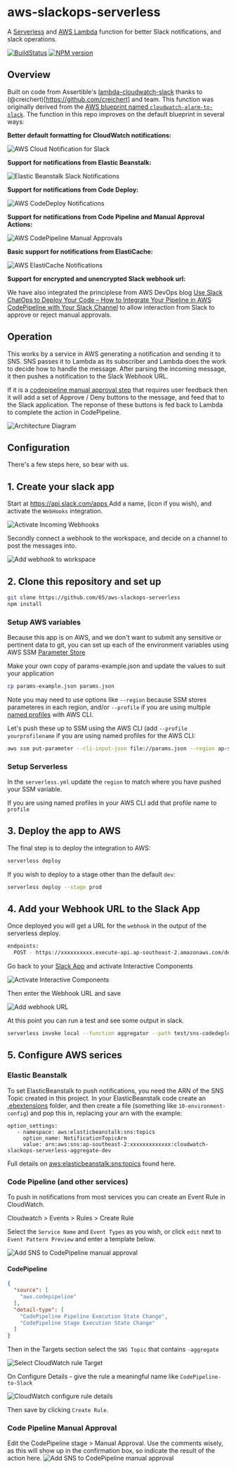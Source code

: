 # aws-slackops-serverless

A [Serverless](https://serverless.com/framework/docs/providers/aws/guide/intro/) and [AWS Lambda](http://aws.amazon.com/lambda/) function for better Slack notifications, and slack operations. 

[![BuildStatus](https://travis-ci.org/65/aws-slackops-serverless.png?branch=master)](https://travis-ci.org/65/aws-slackops-serverless)
[![NPM version](https://badge.fury.io/js/aws-slackops-serverless.png)](http://badge.fury.io/js/aws-slackops-serverless)


## Overview

Built on code from Assertible's [lambda-cloudwatch-slack](https://assertible.com/blog/npm-package-lambda-cloudwatch-slack) thanks to (@creichert)[https://github.com/creichert] and team.
This function was originally derived from the
[AWS blueprint named `cloudwatch-alarm-to-slack`](https://aws.amazon.com/blogs/aws/new-slack-integration-blueprints-for-aws-lambda/). The
function in this repo improves on the default blueprint in several ways:

**Better default formatting for CloudWatch notifications:**

![AWS Cloud Notification for Slack](https://github.com/assertible/lambda-cloudwatch-slack/raw/master/images/cloudwatch.png)

**Support for notifications from Elastic Beanstalk:**

![Elastic Beanstalk Slack Notifications](https://github.com/assertible/lambda-cloudwatch-slack/raw/master/images/elastic-beanstalk.png)

**Support for notifications from Code Deploy:**

![AWS CodeDeploy Notifications](https://github.com/assertible/lambda-cloudwatch-slack/raw/master/images/code-deploy.png)

**Support for notifications from Code Pipeline and Manual Approval Actions:**

![AWS CodePipeline Manual Approvals](https://github.com/65/aws-slackops-serverless/raw/master/images/slack_codepipeline_manual_request.png)

**Basic support for notifications from ElastiCache:**

![AWS ElastiCache Notifications](https://github.com/assertible/lambda-cloudwatch-slack/raw/master/images/elasticache.png)

**Support for encrypted and unencrypted Slack webhook url:**

We have also integrated the principlese from AWS DevOps blog [Use Slack ChatOps to Deploy Your Code – How to Integrate Your Pipeline in AWS CodePipeline with Your Slack Channel](https://aws.amazon.com/blogs/devops/use-slack-chatops-to-deploy-your-code-how-to-integrate-your-pipeline-in-aws-codepipeline-with-your-slack-channel/) to allow interaction from Slack to approve or reject manual approvals. 

## Operation

This works by a service in AWS generating a notification and sending it to SNS. SNS passes it to Lambda as its subscriber and Lambda does the work to decide how to handle the message. After parsing the incoming message, it then pushes a notification to the Slack Webhook URL. 

If it is a [codepipeline manual approval step](https://docs.aws.amazon.com/codepipeline/latest/userguide/approvals.html) that requires user feedback then it will add a set of Approve / Deny buttons to the message, and feed that to the Slack application. The reponse of these buttons is fed back to Lambda to complete the action in CodePipeline. 

![Architecture Diagram](https://github.com/65/aws-slackops-serverless/raw/master/images/architecture_diagram.jpg)


## Configuration
There's a few steps here, so bear with us. 
## 1. Create your slack app 

Start at [https://api.slack.com/apps ](https://api.slack.com/apps ) Add a name, (icon if you wish), and activate the `WebHooks` integration. 

![Activate Incoming Webhooks](https://github.com/65/aws-slackops-serverless/raw/master/images/activate_incoming_webhooks.png)

Secondly connect a webhook to the workspace, and decide on a channel to post the messages into. 

![Add webhook to workspace](https://github.com/65/aws-slackops-serverless/raw/master/images/add_new_webhook_to_workspace.png)

## 2. Clone this repository and set up
```bash 
git clone https://github.com/65/aws-slackops-serverless
npm install 
```

### Setup AWS variables

Because this app is on AWS, and we don't want to submit any sensitive or pertinent data to git, you can set up each of the environment variables using AWS SSM [Parameter Store](http://docs.aws.amazon.com/systems-manager/latest/userguide/systems-manager-paramstore.html)

Make your own copy of params-example.json and update the values to suit your application
```bash 
cp params-example.json params.json 
```

Note you may need to use options like `--region` because SSM stores parameteres in each region, and/or `--profile` if you are using multiple [named profiles](https://docs.aws.amazon.com/cli/latest/userguide/cli-configure-profiles.html) with AWS CLI.

Let's push these up to SSM using the AWS CLI (add `--profile yourprofilename` if you are using named profiles for the AWS CLI:

```bash
aws ssm put-parameter --cli-input-json file://params.json --region ap-southeast-2 
```

### Setup Serverless
In the `serverless.yml` update the `region` to match where you have pushed your SSM variable. 

If you are using named profiles in your AWS CLI add that profile name to `profile`

## 3. Deploy the app to AWS
The final step is to deploy the integration to AWS:
```bash
serverless deploy
```
If you wish to deploy to a stage other than the default `dev`: 
```bash
serverless deploy --stage prod
```

## 4. Add your Webhook URL to the Slack App 
Once deployed you will get a URL for the `webhook` in the output of the serverless deploy. 

```bash
endpoints:
  POST - https://xxxxxxxxxx.execute-api.ap-southeast-2.amazonaws.com/dev/webhook
```
Go back to your [Slack App](https://api.slack.com/apps/) and activate Interactive Components

![Activate Interactive Components](https://github.com/65/aws-slackops-serverless/raw/master/images/activate_interactive_components.png)

Then enter the Webhook URL and save

![Add webhook URL](https://github.com/65/aws-slackops-serverless/raw/master/images/add_webhook_url.png)

At this point you can run a test and see some output in slack. 

```bash
serverless invoke local --function aggregator --path test/sns-codedeploy-event.json 
```

## 5. Configure AWS serices 

### Elastic Beanstalk 
To set ElasticBeanstalk to push notifications, you need the ARN of the SNS Topic created in this project. In your ElasticBeanstalk code create an [.ebextensions](https://docs.aws.amazon.com/elasticbeanstalk/latest/dg/ebextensions.html) folder, and then create a file (something like `10-environment-config`) and pop this in, replacing your arn with the example:
```
option_settings:
   - namespace: aws:elasticbeanstalk:sns:topics
     option_name: NotificationTopicArn
     value: arn:aws:sns:ap-southeast-2:xxxxxxxxxxxxx:cloudwatch-slackops-serverless-aggregate-dev
```
Full details on [aws:elasticbeanstalk:sns:topics](https://docs.aws.amazon.com/elasticbeanstalk/latest/dg/command-options-general.html#command-options-general-elasticbeanstalksnstopics) found here. 

### Code Pipeline (and other services) 
To push in notifications from most services you can create an Event Rule in CloudWatch. 

Cloudwatch > Events > Rules > Create Rule

Select the `Service Name` and `Event Types` as you wish, or click `edit` next to `Event Pattern Preview` and enter a template below. 

![Add SNS to CodePipeline manual approval](https://github.com/65/aws-slackops-serverless/raw/master/images/cloudwatch_create_rule.png)

#### CodePipeline
```json 
{
  "source": [
    "aws.codepipeline"
  ],
  "detail-type": [
    "CodePipeline Pipeline Execution State Change",
    "CodePipeline Stage Execution State Change"
  ]
}
```
Then in the Targets section select the `SNS Topic` that contains `-aggregate`

![Select CloudWatch rule Target](https://github.com/65/aws-slackops-serverless/raw/master/images/cloudwatch_target.png)

On Configure Details - give the rule a meaningful name like `CodePipeline-to-Slack`

![CloudWatch configure rule details](https://github.com/65/aws-slackops-serverless/raw/master/images/cloudwatch_configure_rule_details.png)

Then save by clicking `Create Rule`. 

### Code Pipeline Manual Approval
Edit the CodePipeline stage > Manual Approval. 
Use the comments wisely, as this will show up in the confirmation box, so indicate the result of the action here. 
![Add SNS to CodePipeline manual approval](https://github.com/65/aws-slackops-serverless/raw/master/images/add_sns_to_codepipeline_approval.png)